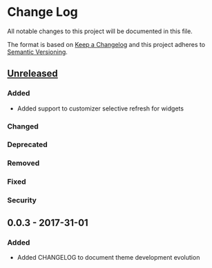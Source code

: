 # Change Log
All notable changes to this project will be documented in this file.

The format is based on [Keep a Changelog](http://keepachangelog.com/)
and this project adheres to [Semantic Versioning](http://semver.org/).

## [Unreleased]
### Added
- Added support to customizer selective refresh for widgets
### Changed
### Deprecated
### Removed
### Fixed
### Security

## 0.0.3 - 2017-31-01
### Added
- Added CHANGELOG to document theme development evolution

[Unreleased]: https://bitbucket.org/hastedesign/haste-store/compare/v0.0.3..HEAD
[0.0.3]: https://bitbucket.org/hastedesign/haste-store/compare/v0.0.3..HEAD

